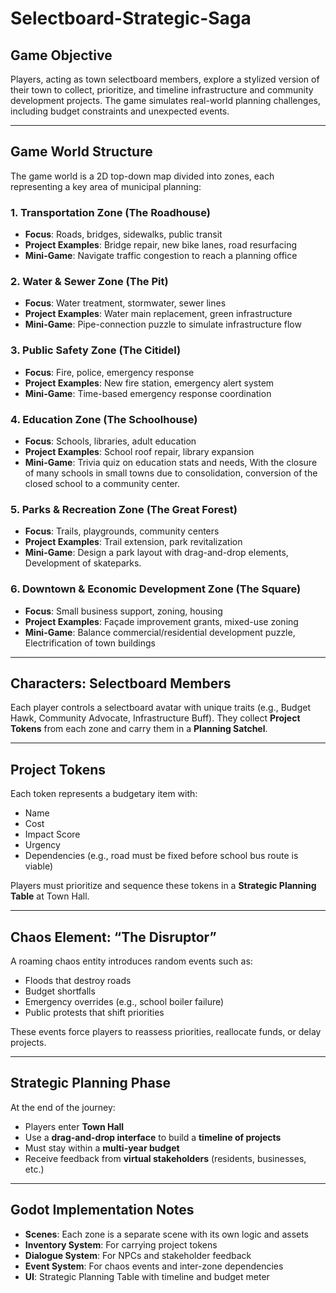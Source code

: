 # Selectboard-Strategic-Saga

## Game Objective

Players, acting as town selectboard members, explore a stylized version of their town to collect, prioritize, and timeline infrastructure and community development projects. The game simulates real-world planning challenges, including budget constraints and unexpected events.

---

## Game World Structure

The game world is a 2D top-down map divided into zones, each representing a key area of municipal planning:

### 1. Transportation Zone (The Roadhouse)
- **Focus**: Roads, bridges, sidewalks, public transit  
- **Project Examples**: Bridge repair, new bike lanes, road resurfacing  
- **Mini-Game**: Navigate traffic congestion to reach a planning office

### 2. Water & Sewer Zone (The Pit)
- **Focus**: Water treatment, stormwater, sewer lines  
- **Project Examples**: Water main replacement, green infrastructure  
- **Mini-Game**: Pipe-connection puzzle to simulate infrastructure flow

### 3. Public Safety Zone (The Citidel)
- **Focus**: Fire, police, emergency response  
- **Project Examples**: New fire station, emergency alert system  
- **Mini-Game**: Time-based emergency response coordination
  
### 4. Education Zone (The Schoolhouse)
- **Focus**: Schools, libraries, adult education  
- **Project Examples**: School roof repair, library expansion  
- **Mini-Game**: Trivia quiz on education stats and needs, With the closure of many schools in small towns due to consolidation, conversion of the closed school to a community center.

### 5. Parks & Recreation Zone (The Great Forest)
- **Focus**: Trails, playgrounds, community centers  
- **Project Examples**: Trail extension, park revitalization  
- **Mini-Game**: Design a park layout with drag-and-drop elements, Development of skateparks.

### 6. Downtown & Economic Development Zone (The Square)
- **Focus**: Small business support, zoning, housing  
- **Project Examples**: Façade improvement grants, mixed-use zoning  
- **Mini-Game**: Balance commercial/residential development puzzle, Electrification of town buildings

---

## Characters: Selectboard Members
Each player controls a selectboard avatar with unique traits (e.g., Budget Hawk, Community Advocate, Infrastructure Buff). They collect **Project Tokens** from each zone and carry them in a **Planning Satchel**.

---

## Project Tokens

Each token represents a budgetary item with:
- Name
- Cost
- Impact Score
- Urgency
- Dependencies (e.g., road must be fixed before school bus route is viable)

Players must prioritize and sequence these tokens in a **Strategic Planning Table** at Town Hall.

---

## Chaos Element: “The Disruptor”

A roaming chaos entity introduces random events such as:
- Floods that destroy roads
- Budget shortfalls
- Emergency overrides (e.g., school boiler failure)
- Public protests that shift priorities

These events force players to reassess priorities, reallocate funds, or delay projects.

---

## Strategic Planning Phase

At the end of the journey:
- Players enter **Town Hall**
- Use a **drag-and-drop interface** to build a **timeline of projects**
- Must stay within a **multi-year budget**
- Receive feedback from **virtual stakeholders** (residents, businesses, etc.)

---

## Godot Implementation Notes

- **Scenes**: Each zone is a separate scene with its own logic and assets
- **Inventory System**: For carrying project tokens
- **Dialogue System**: For NPCs and stakeholder feedback
- **Event System**: For chaos events and inter-zone dependencies
- **UI**: Strategic Planning Table with timeline and budget meter
